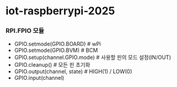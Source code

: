 # iot-raspberrypi-2025

### RPI.FPIO 모듈
- GPIO.setmode(GPIO.BOARD)      # wPi
- GPIO.setmode(GPIO.BVM)        # BCM
- GPIO.setup(channel.GPIO.mode) # 사용할 핀의 모드 설정(IN/OUT)
- GPIO.cleanup()                # 모든 핀 초기화
- GPIO.output(channel, state)   # HIGH(1) / LOW(0)
- GPIO.input(channel)           

